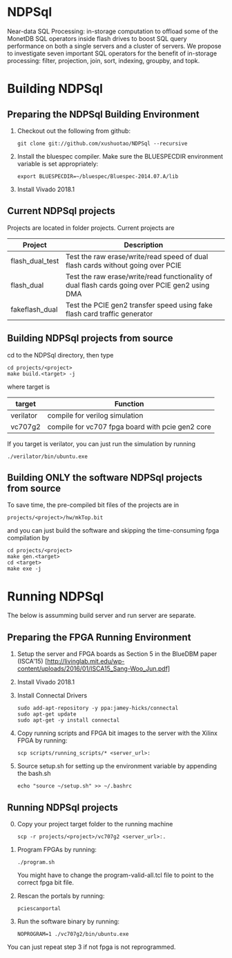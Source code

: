 NDPSql
====

Near-data SQL Processing: in-storage computation to offload some of the MonetDB SQL
operators inside flash drives to boost SQL query performance on both a single servers
and a cluster of servers.  We propose to investigate seven important SQL operators
for the benefit of in-storage processing: filter, projection, join, sort, indexing,
groupby, and topk.

Building NDPSql
====

Preparing the NDPSql Building Environment
-------------------------  

1. Checkout out the following from github:

       git clone git://github.com/xushuotao/NDPSql --recursive
   
2. Install the bluespec compiler. Make sure the BLUESPECDIR environment variable
   is set appropriately:

       export BLUESPECDIR=~/bluespec/Bluespec-2014.07.A/lib

3. Install Vivado 2018.1

            

Current NDPSql projects
-----------------------------
Projects are located in folder projects. Current projects are


Project | Description
--------------|----------
flash_dual_test | Test the raw erase/write/read speed of dual flash cards without going over PCIE
flash_dual | Test the raw erase/write/read functionality of dual flash cards going over PCIE gen2 using DMA
fakeflash_dual | Test the PCIE gen2 transfer speed using fake flash card traffic generator


Building NDPSql projects from source
-----------------------------

 cd to the NDPSql directory, then type

    cd projects/<project>
    make build.<target> -j

where target is

target | Function
--------------|----------
verilator | compile for verilog simulation
vc707g2| compile for vc707 fpga board with pcie gen2 core

If you target is verilator, you can just run the simulation by running

    ./verilator/bin/ubuntu.exe


Building ONLY the software NDPSql projects from source
-----------------------------

To save time, the pre-compiled bit files of the projects are in

    projects/<project>/hw/mkTop.bit

and you can just build the software and skipping the time-consuming fpga compilation by

    cd projects/<project>
    make gen.<target>
    cd <target>
    make exe -j


Running NDPSql
======

The below is assumming build server and run server are separate.


Preparing the FPGA Running Environment
-------------------------

1. Setup the server and FPGA boards as Section 5 in the BlueDBM paper (ISCA'15)
   [http://livinglab.mit.edu/wp-content/uploads/2016/01/ISCA15_Sang-Woo_Jun.pdf]

2. Install Vivado 2018.1

3. Install Connectal Drivers

       sudo add-apt-repository -y ppa:jamey-hicks/connectal
       sudo apt-get update
       sudo apt-get -y install connectal

4. Copy running scripts and FPGA bit images to the server with the Xilinx FPGA by running:

       scp scripts/running_scripts/* <server_url>:

5. Source setup.sh for setting up the environment variable by appending the bash.sh

       echo "source ~/setup.sh" >> ~/.bashrc


Running NDPSql projects
-------------------------

0. Copy your project target folder to the running machine

       scp -r projects/<project>/vc707g2 <server_url>:.

1. Program FPGAs by running:

       ./program.sh

   You might have to change the program-valid-all.tcl file to point to the correct fpga bit file.

2. Rescan the portals by running:

       pciescanportal


3. Run the software binary by running:

       NOPROGRAM=1 ./vc707g2/bin/ubuntu.exe


You can just repeat step 3 if not fpga is not reprogrammed.
